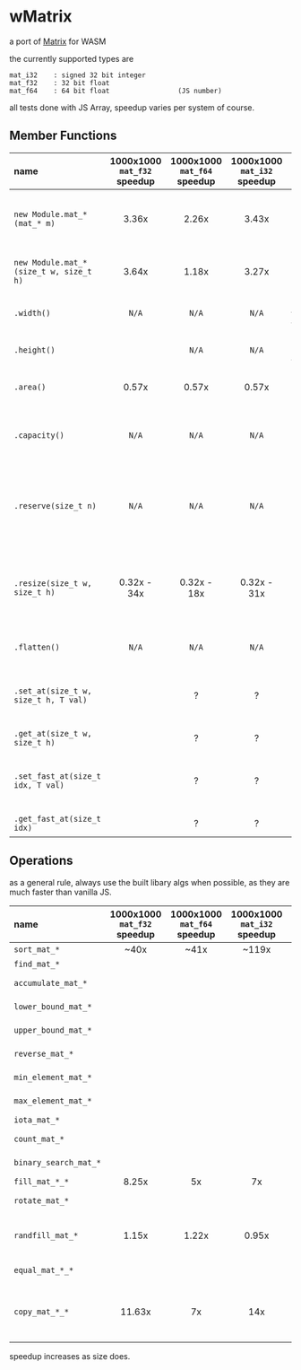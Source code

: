 # wMatrix
a port of [Matrix](https://github.com/EntireTwix/Matrix) for WASM

the currently supported types are 
```
mat_i32    : signed 32 bit integer
mat_f32    : 32 bit float
mat_f64    : 64 bit float                 (JS number)
```

all tests done with JS Array, speedup varies per system of course.
## Member Functions
| name                                   | 1000x1000 `mat_f32` speedup | 1000x1000 `mat_f64` speedup | 1000x1000 `mat_i32` speedup | description                                                                |
| :------------------------------------- | :-------------------------: | :-------------------------: | :-------------------------: | -------------------------------------------------------------------------- |
| `new Module.mat_*(mat_* m)`            |            3.36x            |            2.26x            |            3.43x            | Constructs a new Matrix from an existing one                               |
| `new Module.mat_*(size_t w, size_t h)` |            3.64x            |            1.18x            |            3.27x            | Constructs a new Matrix of `w * h`                                         |
| `.width()`                             |            `N/A`            |            `N/A`            |            `N/A`            | Returns the `width` of the matrix                                          |
| `.height()`                            |                             |            `N/A`            |            `N/A`            | Returns the `height` of the matrix                                         |
| `.area()`                              |            0.57x            |            0.57x            |            0.57x            | Returns the `area` of the matrix                                           |
| `.capacity()`                          |            `N/A`            |            `N/A`            |            `N/A`            | Returns the current number of elements allocated                           |
| `.reserve(size_t n)`                   |            `N/A`            |            `N/A`            |            `N/A`            | Explicitly reserves `n` elements in memory if larger then current capacity |
| `.resize(size_t w, size_t h)`          |         0.32x - 34x         |         0.32x - 18x         |         0.32x - 31x         | Resizes the array to a new size, reserves more memory if nessasary         |
| `.flatten()`                           |            `N/A`            |            `N/A`            |            `N/A`            | Flattens a matrix into a 1D vector                                         |
| `.set_at(size_t w, size_t h, T val)`   |                             |              ?              |              ?              | Setting the value of the matrix, indexed as a 2D array                     |
| `.get_at(size_t w, size_t h)`          |                             |              ?              |              ?              | Indexing as a 2D array                                                     |
| `.set_fast_at(size_t idx, T val)`      |                             |              ?              |              ?              | Setting the value of the matrix, indexed as a 1D array                     |
| `.get_fast_at(size_t idx)`             |                             |              ?              |              ?              | Indexing as a 1D array                                                     |
 
 
## Operations
as a general rule, always use the built libary algs when possible, as they are much faster than vanilla JS.

| name                  | 1000x1000 `mat_f32` speedup | 1000x1000 `mat_f64` speedup | 1000x1000 `mat_i32` speedup | description                                                                |
| :-------------------- | :-------------------------: | :-------------------------: | :-------------------------: | -------------------------------------------------------------------------- |
| `sort_mat_*`          |            ~40x             |            ~41x             |            ~119x            | `std::sort` wrapper                                                        |
| `find_mat_*`          |                             |                             |                             | `std::find` wrapper                                                        |
| `accumulate_mat_*`    |                             |                             |                             | `std::accumulate` wrapper                                                  |
| `lower_bound_mat_*`   |                             |                             |                             | `std::lower_bound` wrapper                                                 |
| `upper_bound_mat_*`   |                             |                             |                             | `std::upper_bound` wrapper                                                 |
| `reverse_mat_*`       |                             |                             |                             | `std::reverse` wrapper                                                     |
| `min_element_mat_*`   |                             |                             |                             | `std::min_element` wrapper                                                 |
| `max_element_mat_*`   |                             |                             |                             | `std::max_element` wrapper                                                 |
| `iota_mat_*`          |                             |                             |                             | `std::iota` wrapper                                                        |
| `count_mat_*`         |                             |                             |                             | `std::count` wrapper                                                       |
| `binary_search_mat_*` |                             |                             |                             | `std::binary_search` wrapper                                               |
| `fill_mat_*_*`        |            8.25x            |             5x              |             7x              | `std::fill` wrapper                                                        |
| `rotate_mat_*`        |                             |                             |                             | `std::rotate` wrapper                                                      |
| `randfill_mat_*`      |            1.15x            |            1.22x            |            0.95x            | Fills a matrix with a random value between `min` and `max`                 |
| `equal_mat_*_*`       |                             |                             |                             | `std::equal` wrapper                                                       |
| `copy_mat_*_*`        |           11.63x            |             7x              |             14x             | Copies the contents of one matrix to another, without modifying dimensions |

speedup increases as size does.
